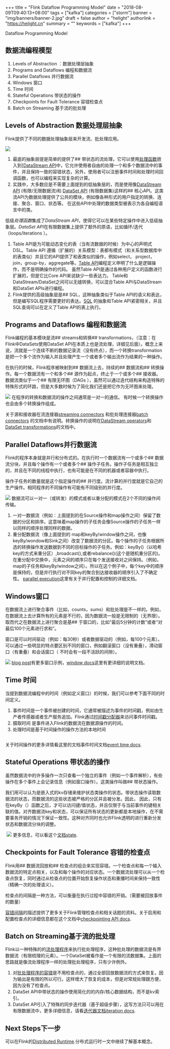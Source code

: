 +++
title = "Flink Dataflow Programming Model"
date = "2018-08-09T09:40:13+08:00"
tags = ["kafka"]
categories = ["storm"]
banner = "img/banners/banner-2.jpg"
draft = false
author = "helight"
authorlink = "https://helight.cn"
summary = ""
keywords = ["kafka"]
+++

Dataflow Programming Model

## 数据流编程模型


1. Levels of Abstraction ：数据处理层抽象
1. Programs and Dataflows  编程和数据流
1. Parallel Dataflows 并行数据流
1. Windows 窗口
1. Time 时间
1. Stateful Operations 带状态的操作
1. Checkpoints for Fault Tolerance 容错检查点
1. Batch on Streaming 基于流的批处理


## Levels of Abstraction 数据处理层抽象

Flink提供了不同的数据处理抽象层来开发流、批处理应用。

![](../../imgs/2018/08/1.png)

1. 最底的抽象层提是简单的提供了## 带状态的流处理，它可以使用<a href="https://ci.apache.org/projects/flink/flink-docs-release-1.7/dev/stream/operators/process_function.html">处理函数</a>嵌入到[<a href="https://ci.apache.org/projects/flink/flink-docs-release-1.7/dev/datastream_api.html">DataStream API</a>中，它允许使用者自由的处理一个和多个数据流中的事件，并且保持一致的容错状态，另外，使用者可以注册事件时间和处理时间回调函数，也可以编程来实现复杂的计算。
2. 实践中，大多数应是不需要上面提到的低抽象层的，而是使用像<a href="https://ci.apache.org/projects/flink/flink-docs-release-1.7/dev/datastream_api.html">DataStream API</a> (有限/无限数据流)和  <a href="https://ci.apache.org/projects/flink/flink-docs-release-1.7/dev/batch/index.html">DataSet API</a> (有限数据集)这样的## 核心API。这类流API为数据处理提供了公共的模块，例如像各种形式的用户指定的转换、连接、聚合、窗口、状态等。 在这些API中处理的数据类型被表示为各自编程语言中的类。

<!--more-->
低级<em>处理函数</em>集成了<em>DataStream API</em>，使得它可以在某些特定操作中进入低级抽象层。<em>DataSet API</em>在有限数据集上提供了额外的原语，比如循环/迭代（loops/iterations ）。


1. Table API是为可能动态变化的表（当有流数据的时候）为中心的声明式DSL。Table API 遵循（扩展的）关系模型：表都有模式（和关系型数据库中的表类似）并且它的API提供了和表类似的操作，例如select， project，join，group-by，aggregate等。<a href="https://ci.apache.org/projects/flink/flink-docs-release-1.7/dev/table_api.html">Table API</a>编程定义申明了什么是逻辑操作，而不是明确操作的代码。 虽然Table API是通过各种用户定义的函数进行扩展的，但是它比Core API来说缺少一些表达力。
Table和DataStream/DataSet之间可以无缝转换，可以混合Table API与DataStream和DataSet APIs进行编程。
1. Flink提供的高级抽象层是## SQL，这种抽象类似于Table API的语义和表达，但是编写SQL程序需要更好的表达。<a href="https://ci.apache.org/projects/flink/flink-docs-release-1.7/dev/table_api.html#sql">SQL</a> 的抽象和Table API紧密相关，并且SQL查询可以在定义了Table API的表上执行。

## Programs and Dataflows 编程和数据流

Flink编程的基本模块是流## streams和转换## transformations，（注意：在Flink中DataSets使用DataSet API在本质上也是流处理，详细见后面）。概念上来说，流就是一个连续不断的数据记录流（没有终点），而一个转换transformation是把一个多个流作为输入并且处理产生一个或者多个输出流作为结果的一种操作。

在执行的时候，Flink程序被映射到## 数据流上去，持续的## 数据流和## 转换操作。每一个数据流有一个和多个## 源作为起点，终止于一个或多个## 接收器。数据流类似于一个## 有限无环图（DAGs ），虽然可以通过迭代结构来构造特殊的特殊形式的环路，但是大多数时候为了简化我们还是把它作为无环图来处理。

![](../../imgs/2018/08/2.png)
在程序的转换和数据流的操作之间通常是一对一的通信。 有时候一个转换操作也会由多个转换操作组成。

关于源和接收器在流连接器<a href="https://ci.apache.org/projects/flink/flink-docs-release-1.7/dev/connectors/index.html">streaming connectors</a> 和批处理连接器<a href="https://ci.apache.org/projects/flink/flink-docs-release-1.7/dev/batch/connectors.html">batch connectors</a> 的文档中有说明。转换操作的说明在<a href="https://ci.apache.org/projects/flink/flink-docs-release-1.7/dev/stream/operators/index.html">DataStream operators</a>和<a href="https://ci.apache.org/projects/flink/flink-docs-release-1.7/dev/batch/dataset_transformations.html">DataSet transformations</a>的文档中。

## Parallel Dataflows并行数据流

Flink的程序本身就是并行和分布式的。在执行时一个数据流有一个或多个## 数据流分块，并且每个操作有一个或者多个## 操作子任务。操作子任务是相互独立的，并且在不同的线程中执行，也有可能是在不同的机器或者容器中执行。

操作子任务的数量就是这个指定操作的## 并行度。流计算的并行度就是它自己的生产操作。相同程序的不同操作有可能有不同级别的并行度。

![](../../imgs/2018/08/3.png)
数据流可以一对一（或转发）的模式或者以重分配的模式在2个不同的操作间传输。


1. 一对一数据流（例如：上面提到的在Source操作和map操作之间）保留了数据的分区和排序。这意味着map操作的子任务会像Source操作的子任务一样以同样的顺序处理同样的数据。
2. 重分配数据流（像上面提到的 map和keyBy/window操作之间，也像keyBy/wondow和Sink之间）改变了数据流的分区。每个操作的子任务根据所选的转换操作发送数据到不同的目标操作的子任务。例如：keyBy()（以哈希key的方式来重分区）,broadcast(),或者rebalance()(这个是随机重分区的)。在重分配中交换中，元素之间的顺序只在每个发送接收对之间保持。（例如，map的子任务和keyBy/window之间）。所以在这个例子中，每个key中的顺序是保持的，但是并行执行对不同key的聚合到达接收器的顺序引入了不确定性。
<a href="https://ci.apache.org/projects/flink/flink-docs-release-1.7/dev/parallel.html">parallel execution</a>这里有关于并行配置和控制的详细文档。


## Windows窗口

在数据流上进行聚合事件（比如，counts，sums）和批处理是不一样的。例如，在数据流上去计算所有的元素是不行的，因为数据流一般是无限制的（无界限）。取而代之在数据流上进行聚合是基## 于窗口的，比如“最后5分钟的计数”或者“对最后100个元素进行求和”。

窗口是可以时间驱动（例如：每30秒）或者数据驱动的（例如，每100个元素）。可以通过一些明显的特点要区别不同的窗口，例如翻滚窗口（没有重叠），滑动窗口（有重叠）和会话窗口（ 不时会有一段不活跃的间隙）。

![](../../imgs/2018/08/4.png)
<a href="https://flink.apache.org/news/2015/12/04/Introducing-windows.html">blog post</a>有更多窗口示例，<a href="https://ci.apache.org/projects/flink/flink-docs-release-1.7/dev/stream/operators/windows.html">window docs</a>这里有更详细的说明文档。

## Time 时间

当提到数据流编程中的时间（例如定义窗口）的时候，我们可以参考下面不同的时间定义。


1. 事件时间是一个事件被创建的时间，它通常被描述为事件的时间戳，例如由生产者传感器或者生产服务追加。Flink通过<a href="https://ci.apache.org/projects/flink/flink-docs-release-1.7/dev/event_timestamps_watermarks.html">时间戳分配器</a>来访问事件时间戳。
2. 摄取时间 是事件进入Flink的数据流在数据源操作的时间。
3. 处理时间是基于时间操作的操作方法的本地时间


<a href="/zb_users/upload/2018/08/5.png"><img src="/zb_users/upload/2018/08/5-300x133.png" alt="" /></a>

关于时间操作的更多详情看这里的文档事件时间文档<a href="https://ci.apache.org/projects/flink/flink-docs-release-1.7/dev/event_time.html">event time docs</a>.

## Stateful Operations 带状态的操作

虽然数据流中的许多操作一次只查看一个独立的事件（例如一个事件解析），有些操作在多个事件上会记录信息（例如窗口操作）。这类操作叫做## 带状态操作。

我们用可以认为是嵌入式的kv存储来维护状态类操作的状态。带状态操作读取数据流的状态，而数据流的这些状态被严格的分区并且被分发。因此， 因此，只有在keyBy（）函数之后，才可以访问键/值状态，并且仅限于与当前事件的键相关联的值。对齐数据流key和状态，可以保证所有状态的更新都是本地操作，在不需要事务开销的情况下保证一致性。这种对齐同时也允许Flink透明的进行重新分发状态和数据流分块的调整。

<a href="/zb_users/upload/2018/08/6.png"><img src="/zb_users/upload/2018/08/6-300x258.png" alt="" /></a>
![](../../imgs/2018/08/5-1.png)
更多信息，可以看这个<a href="https://ci.apache.org/projects/flink/flink-docs-release-1.7/dev/stream/state/index.html">文档state</a>.

## Checkpoints for Fault Tolerance 容错的检查点

Flink用## 数据流回放和## 检查点的组合来实现容错。一个检查点和每一个输入数据流的特定点相关，以及和每个操作的对应状态。一个数据流处理可以从一个检查点恢复，同时通过从检查点的位置开始恢复操作状态和重播时间来保持一致性（精确一次的处理语义）。

检查点的间隔是一种方法，可以衡量在执行过程中容错的开销。（需要被回放事件的数量）

<a href="https://ci.apache.org/projects/flink/flink-docs-release-1.7/internals/stream_checkpointing.html">容错间隔</a>的描述提供了更多关于Flink管理检查点和相关话题的资料。关于启用和配置检查点的详细信息都在这个文档中<a href="https://ci.apache.org/projects/flink/flink-docs-release-1.7/dev/stream/state/checkpointing.html">checkpointing API docs</a>.

## Batch on Streaming基于流的批处理

Flink以一种特殊的的<a href="https://ci.apache.org/projects/flink/flink-docs-release-1.7/dev/batch/index.html">流处理程序</a>来执行批处理程序，这种批处理的数据流是有界数据流（有限梳理的元素）。一个DataSet被看作是一个有限的流数据集。上面的思路就是像流处理程序一样的处理批处理程序，只有少许例外。


1. 对<a href="https://ci.apache.org/projects/flink/flink-docs-release-1.7/dev/batch/fault_tolerance.html">批处理程序的容错</a>是不用检查点的，通过全部回放数据流的方式来恢复。因为输出是有限的所以可行。这样增大了恢复的成本，但是对常规处理跟方便，因为没有了检查点。
1. DataSet API中带状态的操作使用简化的的内存/核心数据结构，而不是kv索引。
1. DataSet API引入了特殊的同步迭代器（基于超级步骤），这写方法只可以用在有限数据流中，更多详细信息，请看<a href="https://ci.apache.org/projects/flink/flink-docs-release-1.7/dev/batch/iterations.html">迭代器文档iteration docs</a>.


## Next Steps下一步

可以在Flink的<a href="https://ci.apache.org/projects/flink/flink-docs-release-1.7/concepts/runtime.html">Distributed Runtime</a>.分布式运行时一文中继续了解基本概念。